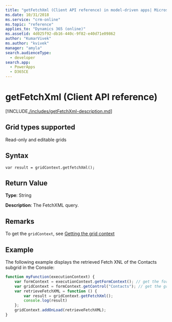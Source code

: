 ```yaml
---
title: "getFetchXml (Client API reference) in model-driven apps| MicrosoftDocs"
ms.date: 10/31/2018
ms.service: "crm-online"
ms.topic: "reference"
applies_to: "Dynamics 365 (online)"
ms.assetid: 4d025f92-db16-440c-9f82-e40d71e09862
author: "KumarVivek"
ms.author: "kvivek"
manager: "amyla"
search.audienceType: 
  - developer
search.app: 
  - PowerApps
  - D365CE
---
```

# getFetchXml (Client API reference)



[!INCLUDE[./includes/getFetchXml-description.md](./includes/getFetchXml-description.md)]

## Grid types supported

Read-only and editable grids

## Syntax

`var result = gridContext.getfetchXml();`

## Return Value

**Type**: String

**Description**: The FetchXML query.

## Remarks

To get the `gridContext`, see [Getting the grid context](../../grids.md#bkmk_gridcontext) 

## Example

The following example displays the retrieved Fetch XNL of the Contacts subgrid in the Console:

```JavaScript
function myFunction(executionContext) {
    var formContext = executionContext.getFormContext(); // get the form context
    var gridContext = formContext.getControl("Contacts"); // get the grid context
    var retrieveFetchXML = function () {
        var result = gridContext.getFetchXml();
        console.log(result)
    };
    gridContext.addOnLoad(retrieveFetchXML);    
}
```


